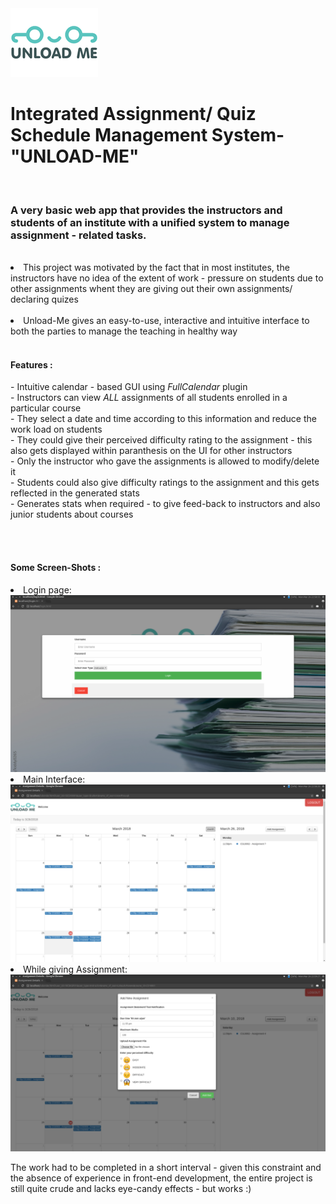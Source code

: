 <img src ="https://github.com/suyashdamle/DBMS_assignments/blob/master/Integrated_Assignment_Management_WebVersion/viewlogo.png" >
<h1>Integrated Assignment/ Quiz Schedule Management System- "UNLOAD-ME" </h1>
<br>
<h3>A very basic web app that provides the instructors and students of an institute with a unified system to manage assignment - related tasks.</h3><br>
<li>This project was motivated by the fact that in most institutes, the instructors have no idea of the extent of work - pressure on students due to other assignments whent they are giving out their own assignments/ declaring quizes</li><br>
<li>Unload-Me gives an easy-to-use, interactive and intuitive interface to both the parties to manage the teaching in healthy way</li><br>
<h4> Features : </h4>
    - Intuitive calendar - based GUI using <i>FullCalendar</i> plugin<br>
    - Instructors can view <i>ALL</i> assignments of all students enrolled in a particular course<br>
    - They select a date and time according to this information and reduce the work load on students<br>
    - They could give their perceived difficulty rating to the assignment - this also gets displayed within paranthesis on the UI for other instructors<br>
    - Only the instructor who gave the assignments is allowed to modify/delete it<br>
    - Students could also give difficulty ratings to the assignment and this gets reflected in the generated stats<br>
    - Generates stats when required - to give feed-back to instructors and also junior students about courses<br><br>
    

<br><h4> Some Screen-Shots : </h4>
<li>Login page: </li>
 <img src="https://github.com/suyashdamle/DBMS_assignments/blob/master/Integrated_Assignment_Management_WebVersion/screenshots/Screenshot from 2018-03-26 22-58-55.png">
 <br>
 <li>Main Interface: </li>
 <img src="https://github.com/suyashdamle/DBMS_assignments/blob/master/Integrated_Assignment_Management_WebVersion/screenshots/Screenshot from 2018-03-26 22-58-21.png">
 <br>
 <li>While giving Assignment: </li>
 <img src="https://github.com/suyashdamle/DBMS_assignments/blob/master/Integrated_Assignment_Management_WebVersion/screenshots/Screenshot from 2018-03-26 22-59-27.png">
 <br>


The work had to be completed in a short interval - given this constraint and the absence of experience in front-end development, the entire project is still quite crude and lacks eye-candy effects - but works :)


